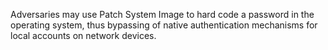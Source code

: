 Adversaries may use Patch System Image to hard code a password in the operating system, thus bypassing of native authentication mechanisms for local accounts on network devices.